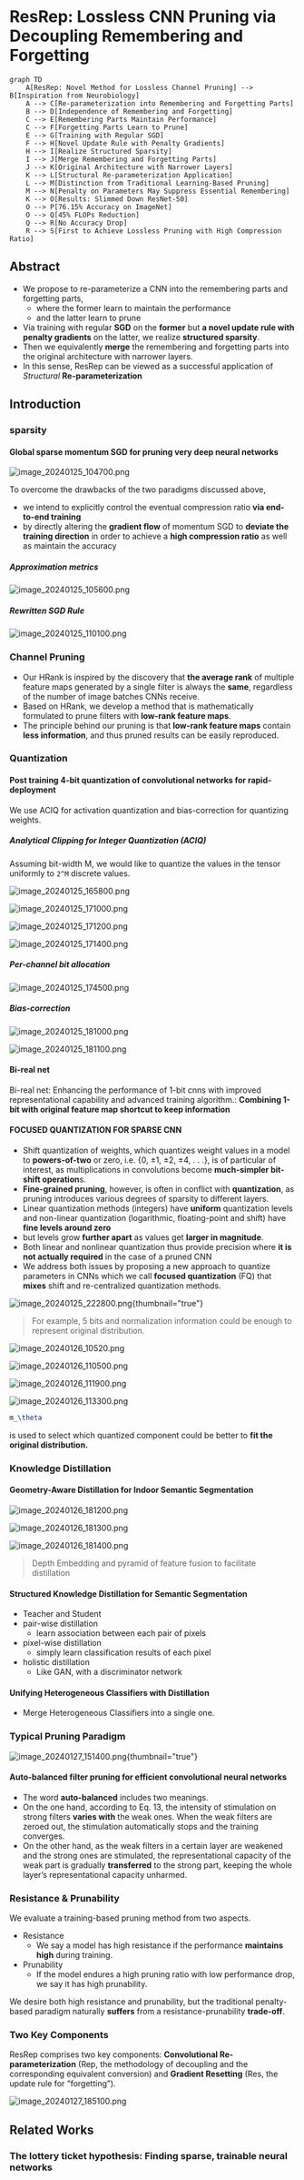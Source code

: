 # ResRep: Lossless CNN Pruning via Decoupling Remembering and Forgetting

<show-structure for="chapter,procedure" depth="3"/>

```mermaid
graph TD
    A[ResRep: Novel Method for Lossless Channel Pruning] --> B[Inspiration from Neurobiology]
    A --> C[Re-parameterization into Remembering and Forgetting Parts]
    B --> D[Independence of Remembering and Forgetting]
    C --> E[Remembering Parts Maintain Performance]
    C --> F[Forgetting Parts Learn to Prune]
    E --> G[Training with Regular SGD]
    F --> H[Novel Update Rule with Penalty Gradients]
    H --> I[Realize Structured Sparsity]
    I --> J[Merge Remembering and Forgetting Parts]
    J --> K[Original Architecture with Narrower Layers]
    K --> L[Structural Re-parameterization Application]
    L --> M[Distinction from Traditional Learning-Based Pruning]
    M --> N[Penalty on Parameters May Suppress Essential Remembering]
    K --> O[Results: Slimmed Down ResNet-50]
    O --> P[76.15% Accuracy on ImageNet]
    O --> Q[45% FLOPs Reduction]
    Q --> R[No Accuracy Drop]
    R --> S[First to Achieve Lossless Pruning with High Compression Ratio]
```

## Abstract

- We propose to re-parameterize a CNN into the remembering parts and forgetting parts, 
  - where the former learn to maintain the performance 
  - and the latter learn to prune
- Via training with regular **SGD** on the **former** but **a novel update rule with penalty gradients** on the latter, we realize **structured sparsity**.
- Then we equivalently **merge** the remembering and forgetting parts into the original architecture with narrower layers. 
- In this sense, ResRep can be viewed as a successful application of _Structural_ **Re-parameterization**

## Introduction

### sparsity

#### Global sparse momentum SGD for pruning very deep neural networks 
<a href="https://arxiv.org/abs/1909.12778"></a>

![image_20240125_104700.png](image_20240125_104700.png)

To overcome the drawbacks of the two paradigms discussed above, 
- we intend to explicitly control the
eventual compression ratio **via end-to-end training** 
- by directly altering the **gradient flow** of momentum
SGD to **deviate the training direction** in order to achieve a **high compression ratio** as well as maintain
the accuracy

##### Approximation metrics
![image_20240125_105600.png](image_20240125_105600.png)

##### Rewritten SGD Rule
![image_20240125_110100.png](image_20240125_110100.png)

### Channel Pruning

<a href="https://arxiv.org/abs/2002.10179"></a>

- Our HRank is inspired by the discovery that
**the average rank** of multiple feature maps generated by a
single filter is always the **same**, regardless of the number of
image batches CNNs receive. 
- Based on HRank, we develop
a method that is mathematically formulated to prune filters
with **low-rank feature maps**. 
- The principle behind our pruning is that **low-rank feature maps** contain **less information**,
and thus pruned results can be easily reproduced.

### Quantization

#### Post training 4-bit quantization of convolutional networks for rapid-deployment
<a href="https://arxiv.org/abs/1810.05723"></a>

We use ACIQ for activation quantization and bias-correction for quantizing weights.
##### Analytical Clipping for Integer Quantization (ACIQ)

Assuming bit-width M, we would like to quantize the values in the tensor uniformly
to `2^M` discrete values.

![image_20240125_165800.png](image_20240125_165800.png)

![image_20240125_171000.png](image_20240125_171000.png)

![image_20240125_171200.png](image_20240125_171200.png)

![image_20240125_171400.png](image_20240125_171400.png)

##### Per-channel bit allocation

![image_20240125_174500.png](image_20240125_174500.png)


##### Bias-correction

![image_20240125_181000.png](image_20240125_181000.png)

![image_20240125_181100.png](image_20240125_181100.png)

#### Bi-real net
<a href="https://arxiv.org/abs/1808.00278"></a>

Bi-real net: Enhancing the performance of 1-bit cnns with improved representational capability and advanced training algorithm.: **Combining 1-bit with original feature map shortcut to keep information**

#### FOCUSED QUANTIZATION FOR SPARSE CNN
<a href="https://arxiv.org/abs/1903.03046"></a>

- Shift quantization of weights, which quantizes weight values in a model
  to **powers-of-two** or zero, i.e. {0, ±1, ±2, ±4, . . .}, is of particular of interest, as multiplications
  in convolutions become **much-simpler bit-shift operation**s.
- **Fine-grained pruning**, however, is often in conflict with **quantization**, as pruning introduces various
  degrees of sparsity to different layers. 
- Linear quantization methods (integers) have **uniform**
  quantization levels and non-linear quantization (logarithmic, floating-point and shift) have **fine levels
  around zero** 
- but levels grow **further apart** as values get **larger in magnitude**. 
- Both linear and nonlinear
  quantization thus provide precision where **it is not actually required** in the case of a pruned CNN
- We address both issues by proposing a new
  approach to quantize parameters in CNNs which we call **focused quantization** (FQ) that **mixes** shift
  and re-centralized quantization methods.


![image_20240125_222800.png](image_20240125_222800.png){thumbnail="true"}
> For example, 5 bits and normalization information could be enough to represent original distribution.
> 

![image_20240126_10520.png](image_20240126_10520.png)

![image_20240126_110500.png](image_20240126_110500.png)

![image_20240126_111900.png](image_20240126_111900.png)

![image_20240126_113300.png](image_20240126_113300.png)

```tex
m_\theta
```
is used to select which quantized component could be better to **fit the original distribution.**

### Knowledge Distillation
#### Geometry-Aware Distillation for Indoor Semantic Segmentation

<a href="https://ieeexplore.ieee.org/document/8954087"></a>

![image_20240126_181200.png](image_20240126_181200.png)

![image_20240126_181300.png](image_20240126_181300.png)

![image_20240126_181400.png](image_20240126_181400.png)

> Depth Embedding and pyramid of feature fusion to facilitate distillation

#### Structured Knowledge Distillation for Semantic Segmentation
<a href="https://ieeexplore.ieee.org/document/8954081"></a>

- Teacher and Student
- pair-wise distillation
  - learn association between each pair of pixels
- pixel-wise distillation
  - simply learn classification results of each pixel
- holistic distillation
  - Like GAN, with a discriminator network

#### Unifying Heterogeneous Classifiers with Distillation
<a href="https://arxiv.org/abs/1904.06062"></a>

- Merge Heterogeneous Classifiers into a single one.

### Typical Pruning Paradigm

![image_20240127_151400.png](image_20240127_151400.png){thumbnail="true"}

#### Auto-balanced filter pruning for efficient convolutional neural networks
<a href="https://ojs.aaai.org/index.php/AAAI/article/view/12262"></a>

- The word **auto-balanced** includes two meanings. 
- On the
one hand, according to Eq. 13, the intensity of stimulation
on strong filters **varies with** the weak ones. When the weak
filters are zeroed out, the stimulation automatically stops and
the training converges. 
- On the other hand, as the weak filters in a certain layer are weakened and the strong ones are
stimulated, the representational capacity of the weak part is
gradually **transferred** to the strong part, keeping the whole
layer’s representational capacity unharmed.

### Resistance & Prunability
We evaluate a training-based pruning method from two aspects. 

- Resistance
  - We say a model has high resistance if the performance **maintains high** during training.
- Prunability
  - If the model endures a high pruning ratio with low performance drop, we say it has high prunability.

We desire both high resistance and prunability, but the traditional penalty-based paradigm naturally **suffers** from a resistance-prunability **trade-off**.

### Two Key Components

ResRep comprises two key components: **Convolutional Re-parameterization** (Rep, the methodology of decoupling and the corresponding equivalent conversion) and **Gradient Resetting** (Res, the update rule for “forgetting”).

![image_20240127_185100.png](image_20240127_185100.png)

## Related Works

### The lottery ticket hypothesis: Finding sparse, trainable neural networks








